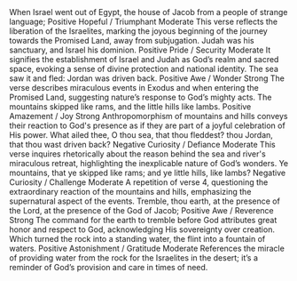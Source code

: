 <sentimentAnalysis>
    <psalm number="114">
        <verse number="1">
            <text>When Israel went out of Egypt, the house of Jacob from a people of strange language;</text>
            <polarity>Positive</polarity>
            <emotion>Hopeful / Triumphant</emotion>
            <intensity>Moderate</intensity>
            <context>This verse reflects the liberation of the Israelites, marking the joyous beginning of the journey towards the Promised Land, away from subjugation.</context>
        </verse>
        <verse number="2">
            <text>Judah was his sanctuary, and Israel his dominion.</text>
            <polarity>Positive</polarity>
            <emotion>Pride / Security</emotion>
            <intensity>Moderate</intensity>
            <context>It signifies the establishment of Israel and Judah as God’s realm and sacred space, evoking a sense of divine protection and national identity.</context>
        </verse>
        <verse number="3">
            <text>The sea saw it and fled: Jordan was driven back.</text>
            <polarity>Positive</polarity>
            <emotion>Awe / Wonder</emotion>
            <intensity>Strong</intensity>
            <context>The verse describes miraculous events in Exodus and when entering the Promised Land, suggesting nature’s response to God’s mighty acts.</context>
        </verse>
        <verse number="4">
            <text>The mountains skipped like rams, and the little hills like lambs.</text>
            <polarity>Positive</polarity>
            <emotion>Amazement / Joy</emotion>
            <intensity>Strong</intensity>
            <context>Anthropomorphism of mountains and hills conveys their reaction to God's presence as if they are part of a joyful celebration of His power.</context>
        </verse>
        <verse number="5">
            <text>What ailed thee, O thou sea, that thou fleddest? thou Jordan, that thou wast driven back?</text>
            <polarity>Negative</polarity>
            <emotion>Curiosity / Defiance</emotion>
            <intensity>Moderate</intensity>
            <context>This verse inquires rhetorically about the reason behind the sea and river's miraculous retreat, highlighting the inexplicable nature of God’s wonders.</context>
        </verse>
        <verse number="6">
            <text>Ye mountains, that ye skipped like rams; and ye little hills, like lambs?</text>
            <polarity>Negative</polarity>
            <emotion>Curiosity / Challenge</emotion>
            <intensity>Moderate</intensity>
            <context>A repetition of verse 4, questioning the extraordinary reaction of the mountains and hills, emphasizing the supernatural aspect of the events.</context>
        </verse>
        <verse number="7">
            <text>Tremble, thou earth, at the presence of the Lord, at the presence of the God of Jacob;</text>
            <polarity>Positive</polarity>
            <emotion>Awe / Reverence</emotion>
            <intensity>Strong</intensity>
            <context>The command for the earth to tremble before God attributes great honor and respect to God, acknowledging His sovereignty over creation.</context>
        </verse>
        <verse number="8">
            <text>Which turned the rock into a standing water, the flint into a fountain of waters.</text>
            <polarity>Positive</polarity>
            <emotion>Astonishment / Gratitude</emotion>
            <intensity>Moderate</intensity>
            <context>References the miracle of providing water from the rock for the Israelites in the desert; it’s a reminder of God’s provision and care in times of need.</context>
        </verse>
        <!-- Repeat for each verse -->
    </psalm>
</sentimentAnalysis>
